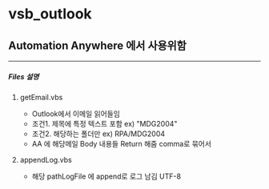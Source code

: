 # vsb_outlook

## Automation Anywhere 에서 사용위함
---

##### Files 설명

1. getEmail.vbs
    - Outlook에서 이메일 읽어들임 
    - 조건1. 제목에 특정 텍스트 포함 ex) "MDG2004"
    - 조건2. 해당하는 폴더만 ex) RPA/MDG2004
    - AA 에 해당메일 Body 내용들 Return 해줌 comma로 묶어서

2. appendLog.vbs
    - 해당 pathLogFile 에 append로 로그 남김 UTF-8